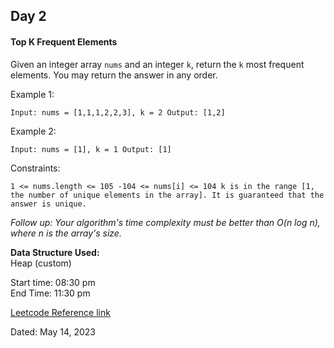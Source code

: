 ## Day 2

#### Top K Frequent Elements

Given an integer array `nums` and an integer `k`, return the `k` most frequent elements. You may return the answer in
any
order.

Example 1:

`Input: nums = [1,1,1,2,2,3], k = 2
Output: [1,2]`

Example 2:

`Input: nums = [1], k = 1
Output: [1]`

Constraints:

`1 <= nums.length <= 105
-104 <= nums[i] <= 104
k is in the range [1, the number of unique elements in the array].
It is guaranteed that the answer is unique.`

_Follow up: Your algorithm's time complexity must be better than O(n log n), where n is the array's size._

**Data Structure Used:**
<br>Heap (custom)

Start time: 08:30 pm <br/>
End Time: 11:30 pm

[Leetcode Reference link](https://leetcode.com/problems/top-k-frequent-elements/description/)

Dated: May 14, 2023